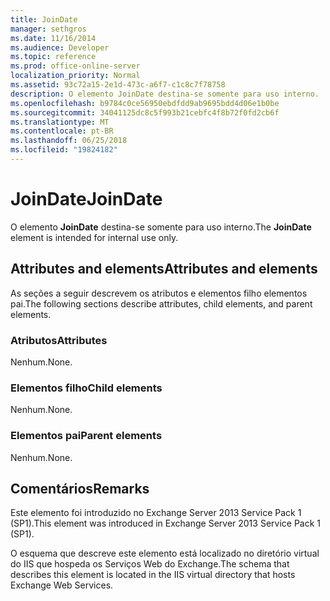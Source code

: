 ```yaml
---
title: JoinDate
manager: sethgros
ms.date: 11/16/2014
ms.audience: Developer
ms.topic: reference
ms.prod: office-online-server
localization_priority: Normal
ms.assetid: 93c72a15-2e1d-473c-a6f7-c1c8c7f78758
description: O elemento JoinDate destina-se somente para uso interno.
ms.openlocfilehash: b9784c0ce56950ebdfdd9ab9695bdd4d06e1b0be
ms.sourcegitcommit: 34041125dc8c5f993b21cebfc4f8b72f0fd2cb6f
ms.translationtype: MT
ms.contentlocale: pt-BR
ms.lasthandoff: 06/25/2018
ms.locfileid: "19824182"
---
```

# <a name="joindate"></a><span data-ttu-id="a2476-103">JoinDate</span><span class="sxs-lookup"><span data-stu-id="a2476-103">JoinDate</span></span>

<span data-ttu-id="a2476-104">O elemento **JoinDate** destina-se somente para uso interno.</span><span class="sxs-lookup"><span data-stu-id="a2476-104">The **JoinDate** element is intended for internal use only.</span></span> 

## <a name="attributes-and-elements"></a><span data-ttu-id="a2476-105">Attributes and elements</span><span class="sxs-lookup"><span data-stu-id="a2476-105">Attributes and elements</span></span>

<span data-ttu-id="a2476-106">As seções a seguir descrevem os atributos e elementos filho elementos pai.</span><span class="sxs-lookup"><span data-stu-id="a2476-106">The following sections describe attributes, child elements, and parent elements.</span></span>
  
### <a name="attributes"></a><span data-ttu-id="a2476-107">Atributos</span><span class="sxs-lookup"><span data-stu-id="a2476-107">Attributes</span></span>

<span data-ttu-id="a2476-108">Nenhum.</span><span class="sxs-lookup"><span data-stu-id="a2476-108">None.</span></span>
  
### <a name="child-elements"></a><span data-ttu-id="a2476-109">Elementos filho</span><span class="sxs-lookup"><span data-stu-id="a2476-109">Child elements</span></span>

<span data-ttu-id="a2476-110">Nenhum.</span><span class="sxs-lookup"><span data-stu-id="a2476-110">None.</span></span>
  
### <a name="parent-elements"></a><span data-ttu-id="a2476-111">Elementos pai</span><span class="sxs-lookup"><span data-stu-id="a2476-111">Parent elements</span></span>

<span data-ttu-id="a2476-112">Nenhum.</span><span class="sxs-lookup"><span data-stu-id="a2476-112">None.</span></span>
  
## <a name="remarks"></a><span data-ttu-id="a2476-113">Comentários</span><span class="sxs-lookup"><span data-stu-id="a2476-113">Remarks</span></span>

<span data-ttu-id="a2476-114">Este elemento foi introduzido no Exchange Server 2013 Service Pack 1 (SP1).</span><span class="sxs-lookup"><span data-stu-id="a2476-114">This element was introduced in Exchange Server 2013 Service Pack 1 (SP1).</span></span>
  
<span data-ttu-id="a2476-115">O esquema que descreve este elemento está localizado no diretório virtual do IIS que hospeda os Serviços Web do Exchange.</span><span class="sxs-lookup"><span data-stu-id="a2476-115">The schema that describes this element is located in the IIS virtual directory that hosts Exchange Web Services.</span></span>
  

